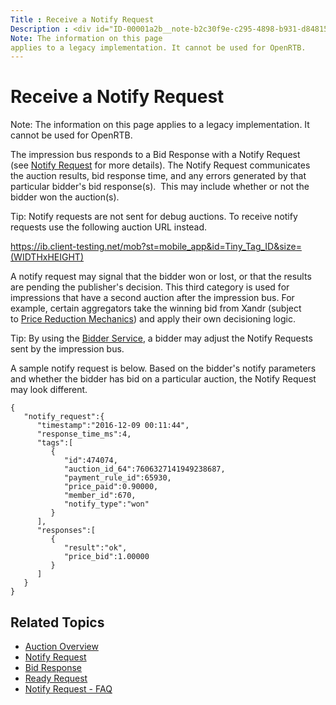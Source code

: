 ```yaml
---
Title : Receive a Notify Request
Description : <div id="ID-00001a2b__note-b2c30f9e-c295-4898-b931-d848159588b0"
Note: The information on this page
applies to a legacy implementation. It cannot be used for OpenRTB.
---
```



# Receive a Notify Request





<div id="ID-00001a2b__note-b2c30f9e-c295-4898-b931-d848159588b0"


Note: The information on this page
applies to a legacy implementation. It cannot be used for OpenRTB.



The impression bus responds to a Bid Response with a Notify Request
(see <a
href="https://docs.xandr.com/bundle/xandr-bidders/page/notify-request.html"
class="xref" target="_blank">Notify Request</a> for more details). The
Notify Request communicates the auction results, bid response time, and
any errors generated by that particular bidder's bid response(s).  This
may include whether or not the bidder won the auction(s).



Tip: Notify requests are not sent for
debug auctions. To receive notify requests use the following auction URL
instead.

https://ib.client-testing.net/mob?st=mobile_app&id=Tiny_Tag_ID&size=(WIDTHxHEIGHT)







A notify request may signal that the bidder won or lost, or that the
results are pending the publisher's decision. This third category is
used for impressions that have a second auction after the
impression bus. For example, certain aggregators take the winning bid
from Xandr (subject to <a
href="https://docs.xandr.com/bundle/xandr-bidders/page/price-reduction-mechanics.html"
class="xref" target="_blank">Price Reduction Mechanics</a>) and apply
their own decisioning logic.



Tip: By using the <a
href="https://docs.xandr.com/bundle/xandr-bidders/page/bidder-service.html"
class="xref" target="_blank">Bidder Service</a>, a bidder may adjust the
Notify Requests sent by the impression bus.







A sample notify request is below. Based on the bidder's notify
parameters and whether the bidder has bid on a particular auction, the
Notify Request may look different.

``` pre
{  
   "notify_request":{
      "timestamp":"2016-12-09 00:11:44",
      "response_time_ms":4,
      "tags":[
         {
            "id":474074,
            "auction_id_64":7606327141949238687,
            "payment_rule_id":65930,
            "price_paid":0.90000,
            "member_id":670,
            "notify_type":"won"
         }
      ],
      "responses":[
         {
            "result":"ok",
            "price_bid":1.00000
         }
      ]
   }
}
```





## Related Topics



- <a
  href="https://docs.xandr.com/bundle/xandr-bidders/page/auction-overview.html"
  class="xref" target="_blank">Auction Overview</a>
- <a
  href="https://docs.xandr.com/bundle/xandr-bidders/page/notify-request.html"
  class="xref" target="_blank">Notify Request</a>
- <a
  href="https://docs.xandr.com/bundle/xandr-bidders/page/incoming-bid-response-from-bidders.html"
  class="xref" target="_blank">Bid Response</a>
- <a
  href="https://docs.xandr.com/bundle/xandr-bidders/page/ready-request.html"
  class="xref" target="_blank">Ready Request</a>
- <a
  href="https://docs.xandr.com/bundle/xandr-bidders/page/notify-request---faq.html"
  class="xref" target="_blank">Notify Request - FAQ</a>








